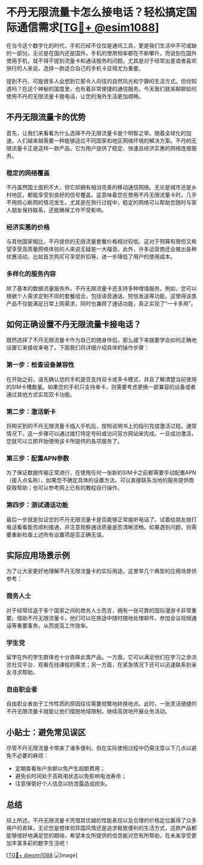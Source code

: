 # 不丹无限流量卡怎么接电话？轻松搞定国际通信需求[[TG💪+ @esim1088](https://t.me/s/esim1088)]

在当今这个数字化的时代，手机已经不仅仅是通讯工具，更是我们生活中不可或缺的一部分。无论是在国内还是国外，手机的使用频率都在不断攀升。而说到在国外使用手机，就不得不提到流量卡和通话服务的问题。尤其是对于经常出差或者喜欢旅行的人来说，选择一款适合自己的手机卡显得尤为重要。

提到不丹，可能很多人会想到它那令人向往的自然风光和宁静的生活方式。但你知道吗？在这个神秘的国度里，也有着非常便捷的通信服务。今天我们就来聊聊如何使用不丹的无限流量卡接电话，让您的海外生活更加顺畅。

## 不丹无限流量卡的优势

首先，让我们来看看为什么选择不丹无限流量卡是个明智之举。随着全球化的加速，人们越来越需要一种能够适应不同国家和地区网络环境的解决方案。不丹的无限流量卡正是这样一款产品，它为用户提供了稳定、快速且经济实惠的网络连接服务。

### 稳定的网络覆盖

不丹虽然国土面积不大，但它却拥有相当完善的移动通信网络。无论是城市还是乡村地区，都能享受到良好的信号覆盖。这意味着您在使用不丹无限流量卡时，几乎不用担心断网的情况发生。尤其是在旅行过程中，稳定的网络可以帮助您随时与家人朋友保持联系，还能确保工作不受影响。

### 经济实惠的价格

与其他国家相比，不丹提供的无限流量套餐价格相对较低。这对于预算有限但又希望享受高质量网络体验的人来说无疑是一大福音。此外，许多运营商还会推出各种优惠活动，比如首次购买可享受折扣等，进一步降低了用户的使用成本。

### 多样化的服务内容

除了基本的数据流量服务外，不丹无限流量卡还支持多种增值服务。例如，您可以根据个人需求定制不同的套餐组合，包括语音通话、短信发送等功能。这使得该类产品不仅能满足日常上网需求，同时也兼顾了通话功能，真正实现了“一卡多用”。

## 如何正确设置不丹无限流量卡接电话？

既然选择了不丹无限流量卡作为自己的随身伴侣，那么接下来就要学会如何正确地设置它来接收来电了。下面我们将详细介绍具体的操作步骤：

### 第一步：检查设备兼容性

在开始之前，请先确认您的手机是否支持双卡或多卡模式，并且了解清楚当前使用的SIM卡槽数量。如果您的手机只支持单卡，则需要考虑更换一部兼容的设备或者通过其他方式实现双卡功能。

### 第二步：激活新卡

将购买到的不丹无限流量卡插入手机后，按照说明书上的指引完成激活过程。通常情况下，这一步骤可以通过拨打特定号码或访问官方网站来完成。一旦成功激活，您就可以立即开始使用该卡所提供的各项服务了。

### 第三步：配置APN参数

为了保证数据传输正常进行，在使用任何一张新的SIM卡之前都需要手动配置APN（接入点名称）。如果您不确定具体的设置方法，可以直接联系当地的服务提供商获取帮助；也可以参考网上已有的教程自行操作。

### 第四步：测试通话功能

最后一步就是验证您的不丹无限流量卡是否能够正常接听电话了。试着给朋友拨打电话看看能否顺利接通，并注意观察通话质量是否清晰流畅。如果遇到问题，则需要重新检查上述所有设置项是否正确无误。

## 实际应用场景示例

为了让大家更好地理解不丹无限流量卡的实际用途，这里举几个典型的应用场景供参考：

### 商务人士

对于经常往返于多个国家之间的商务人士而言，拥有一张可靠的国际漫游卡非常重要。借助不丹无限流量卡，他们可以在旅途中随时随地处理邮件、参加会议视频通话等重要事务，从而提高工作效率。

### 学生党

留学在外的学生群体也十分青睐此类产品。一方面，它可以满足他们在学习之余浏览社交平台、观看在线课程的需求；另一方面，在紧急情况下还可以迅速联系到亲友寻求帮助。

### 自由职业者

自由职业者由于工作性质的原因往往需要频繁地转换地点。此时，一张灵活便捷的不丹无限流量卡就能让他们摆脱地域限制，继续高效地开展业务活动。

## 小贴士：避免常见误区

尽管不丹无限流量卡带来了诸多便利，但在实际使用过程中仍需注意以下几点以避免不必要的麻烦：

- 定期查看账户余额以免产生超额费用；
- 避免长时间处于高耗电状态以免影响电池寿命；
- 注意保管好个人信息以防泄露造成损失。

## 总结

综上所述，不丹无限流量卡凭借其优越的性能表现以及合理的价格定位赢得了众多用户的青睐。无论您是想体验异国风情还是追求极致便利的生活方式，这款产品都能够很好地满足您的期待。希望本文所提供的信息能对您有所帮助，在未来享受更加丰富多彩的数字生活吧！

[[TG💪+ @esim1088](https://t.me/s/esim1088) ![Image](https://i.postimg.cc/4NQfJmqS/Snipaste-2025-05-13-00-14-12.png)]